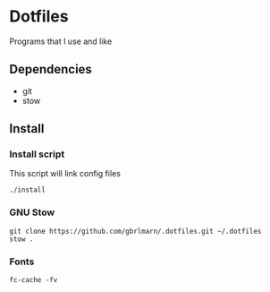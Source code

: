 # Dotfiles
Programs that I use and like

## Dependencies
- git
- stow

## Install

### Install script
This script will link config files

`./install`

### GNU Stow
```
git clone https://github.com/gbrlmarn/.dotfiles.git ~/.dotfiles
stow .
```

### Fonts
`fc-cache -fv`
